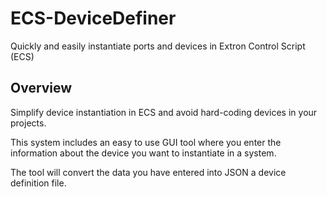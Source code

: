 # ECS-DeviceDefiner

Quickly and easily instantiate ports and devices in Extron Control Script (ECS)

## Overview

Simplify device instantiation in ECS and avoid hard-coding devices in your projects.

This system includes an easy to use GUI tool where you enter the information about the device you want to instantiate in a system.

The tool will convert the data you have entered into JSON a device definition file.
